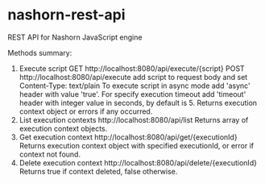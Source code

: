 # nashorn-rest-api
REST API for Nashorn JavaScript engine

Methods summary:
1. Execute script
  GET http://localhost:8080/api/execute/{script}
  POST http://localhost:8080/api/execute
    add script to request body and set Content-Type: text/plain
  To execute script in async mode add 'async' header with value 'true'.
  For specify execution timeout add 'timeout' header with integer value in seconds, by default is 5.
  Returns execution context object or errors if any occurred.
2. List execution contexts
  http://localhost:8080/api/list
  Returns array of execution context objects.
3. Get execution context
  http://localhost:8080/api/get/{executionId}
  Returns execution context object with specified executionId, or error if context not found.
4. Delete execution context
  http://localhost:8080/api/delete/{executionId}
  Returns true if context deleted, false otherwise.
